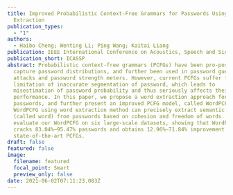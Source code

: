 ```yaml
---
title: Improved Probabilistic Context-Free Grammars for Passwords Using Word
  Extraction
publication_types:
  - "1"
authors:
  - Haibo Cheng; Wenting Li; Ping Wang; Kaitai Liang
publication: IEEE International Conference on Acoustics, Speech and Signal Processing
publication_short: ICASSP
abstract: Probabilistic context-free grammars (PCFGs) have been pro-posed to
  capture password distributions, and further been used in password guessing
  attacks and password strength meters. However, current PCFGs suffer from the
  limitation of inaccurate segmentation of password, which leads to
  misestimation of password probability and thus seriously affects their
  performance. In this paper, we propose a word extraction approach for
  passwords, and further present an improved PCFG model, called WordPCFG. The
  WordPCFG using word extraction method can precisely extract semantic segments
  (called word) from passwords based on cohesion and freedom of words. We
  evaluate our WordPCFG on six large-scale datasets, showing that WordPCFG
  cracks 83.04%–95.47% passwords and obtains 12.96%–71.84% improvement over the
  state-of-the-art PCFGs.
draft: false
featured: false
image:
  filename: featured
  focal_point: Smart
  preview_only: false
date: 2021-06-02T07:11:23.083Z
---
```

